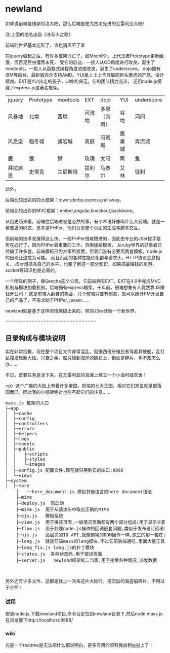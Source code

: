 newland
===============================

<p>如果说前端是维斯特洛大陆，那么后端是更为古老先进的瓦雷利亚大陆!</p>
<p>注:上面的地名出自《冰与火之歌》</p>

<p>前端的世界基本定形了，谁也消灭不了谁</p>
<p>在jquery崛起之后，有许多框架消亡了，如MochiKit。上代王者Prototype更新缓慢，但百足巨虫僵而未死，
    受它的启迪，一拔人从OO角度进行改良，诞生了mootools，一拔人从函数式编程角度进度改良，诞生了underscore。
    dojo拥有IBM等后台，最新版完全支持AMD。YUI是上上上代互联网巨头雅虎的产品，设计精良。EXT是YUI出走的孩子，UI库的典范，它的团队精力充沛，
    还用node.js搭建了express.js这著名框架。</p>
<table width="100%">
    <tr>
        <td>jquery</td><td>Prototype</td><td>mootools</td><td>EXT </td><td>dojo</td><td>YUI</td><td>underscore</td>
    </tr>
    <tr>
        <td>风暴地</td><td>北境</td><td>西境</td><td>河湾地 </td><td>多恩（南境）</td><td>谷地</td><td>河间</td>
    </tr>
    <tr>
        <td>风息堡</td><td>临冬城</td><td>凯岩城</td><td>高庭 </td><td>阳戟城</td><td>鹰巢城</td><td>奔流城</td>
    </tr>
    <tr>
        <td>鹿</td><td>狼</td><td>狮</td><td>玫瑰</td><td>太阳</td><td>鹰</td><td>鱼</td>
    </tr>
    <tr>
        <td>拜拉席恩</td><td>史塔克</td><td>兰尼斯特</td><td>提利尔</td><td>马泰尔</td><td>艾林</td><td>徒利</td>
    </tr>

</table>
<p>此外，</p>
<p>后端比较出彩的四大框架：tower,derby,express,railsway。</p>
<p>前端比较出彩的MVC框架：ember,angular,knockout,backbone。</p>

<p>从历史趋来看，前端往后端进发是必然的事，有个术语好像叫什么大前端。就是一帮苦逼的码农，基本是PHPer，他们负责整个页面的生成与脚本交互。</p>
<p>但前端的技术发展得这么快，一般PHPer很难跟进的，因此由专业的JSer接手是势在必行了，因为PHPer最重要的工作，页面接装模板，
从ruby世界的好事者已经搞了许多套，前端模板已为大家所接受，但我们没有必要用两套模板，node.js的出现让这成为可能。
而且页面的各种性能优化都与请求头，HTTP协议息息相关，JSer想搞高自己的水平，也要了解这一部分知识，如果搞最赚钱的页游，socket等知识也是必需的。</p>

<p>一个明显的例子，像Sencha这个公司，它前端拥有EXT，EXT在4.0中完成MVC机制与模块加载机制，后端拥有express框架，十年前，很难想象有人竟然靠JS赚钱开公司！
这是前端大翻身的机会，几个前端只要有创意，就可以踢开PM开发自己的产品了，不需求助于PHPer, javaer……</p>

<p>newland就是基于这样的情愫搞出来的，带领JSer驶向一个新世界。</p>

===============================

<h2>目录构成与模块说明</h2>

<p>实在非常抱歉，现在整个项目文件非常混乱，就像西班牙殖民者驾着其破船，乱打乱撞发现新大陆，兴奋之余，船只撞到海岸的礁石上，到处是碎片，也不知怎么办……</p>

<p>不过，首要任务是活下来，在瓦雷利亚的海滩上建立一个小渔村或农舍！</p>

<p〉这个广裘的大陆上有着许多帝国，前端的七大王国，相对它们来说就是部落国而已。因此我的小框架绝对也引不起它们的注意……</p>
<pre>
mass.js 框架的入口
├─app
│  ├─cache
│  ├─config
│  ├─controllers
│  ├─errors
│  ├─helpers
│  ├─logs
│  ├─models
│  ├─public
│  │   ├─scripts
│  │   ├─styles
│  │   └─images
│  ├─config.js 配置文件,现在就只用到它的端口:8888
│  └─views
├─system
│  ├─more
    │   └─here_document.js 模拟其他语言的here document语法
    ├─mime
    ├─deploy.js  热启动
    ├─mime.js  用于从请求头中取出正确的MIME
    ├─ejs.js   模板系统
    ├─view.js  用于拼装页面,一般情况页面都有两个部分组成(用于显示主要内容的局部模板与布局用的全局模板)
    ├─flow.js  用于处理node.js操作的回调嵌套问题,类似于发布者订阅者模式
    ├─hjs.js   高层次的IO API,就像前端的DOM操作一样,原生的那一套在jQuery那样的API下黯然失色
    ├─lang.js  就是前端mass的lang模块,不过它前后端通吃,里面大量工具函数
    ├─lang_fix.js lang.js的补丁模块
    ├─status.js  各种状态码,用于错误页面
    ├─server.js   newland框架的二当家,用于接受各种情况,派发数据


</pre>
<p>另外还有许多文件，这都是我上一次来这片大陆时，撞沉后的海盗船碎片，不用过于介怀！</p>

<h3>试用</h3>
<p>安装node.js,下载newland项目,命令台定位到newland目录下,然后node mass.js.在浏览器下http://localhost:8888/</p>
<h3>wiki</h3>
<p>光是一个readme是无法把什么都说明白，更多有用的资料我放到<a href="https://github.com/RubyLouvre/newland/wiki">wiki</a>上了！</p>






